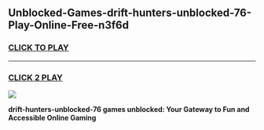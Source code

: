 
## Unblocked-Games-drift-hunters-unblocked-76-Play-Online-Free-n3f6d
<h3>
<a href="https://premium76.site?title=drift-hunters-unblocked-76&ref=26A">CLICK TO PLAY</a></h3>
<hr>

<h3>
<a href="https://premium76.site?title=drift-hunters-unblocked-76&ref=26A">CLICK 2 PLAY</a>
  
</h3>

<a href="https://premium76.site?title=drift-hunters-unblocked-76&ref=26A"><img src="https://clearcache.store/games.png"></a>


**drift-hunters-unblocked-76 games unblocked: Your Gateway to Fun and Accessible Online Gaming**
